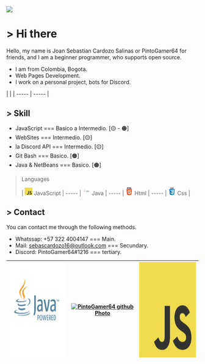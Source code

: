 <a href="https://matepedia.000webhostapp.com/HTML's/index.html" target="_blank"><img align="center" src="https://matepedia.000webhostapp.com/Imagenes/NewSpace%20NewNew!!!!.png"></a>

# > Hi there
Hello, my name is Joan Sebastian Cardozo Salinas or PintoGamer64 for friends, and I am a beginner programmer, who supports open source.
* I am from Colombia, Bogota.
* Web Pages Development.
* I work on a personal project, bots for Discord.

|  |
| ----- | ----- |

## > Skill
* JavaScript === Basico a Intermedio. [🟡 - 🟠]
* WebSites === Intermedio. [🟡]
* la Discord API === Intermedio. [🟡]
* Git Bash === Basico. [🟠]
* Java & NetBeans === Basico. [🟠]

> Languages <p></p> | <code><img height="20" src="https://raw.githubusercontent.com/github/explore/80688e429a7d4ef2fca1e82350fe8e3517d3494d/topics/javascript/javascript.png"></code> JavaScript | ----- 
| <code><img height="20" src="https://raw.githubusercontent.com/github/explore/80688e429a7d4ef2fca1e82350fe8e3517d3494d/topics/java/java.png"></code> Java | ----- 
| <code><img height="20" src="https://raw.githubusercontent.com/github/explore/80688e429a7d4ef2fca1e82350fe8e3517d3494d/topics/html/html.png"></code> Html | ----- 
| <code><img height="20" src="https://raw.githubusercontent.com/github/explore/80688e429a7d4ef2fca1e82350fe8e3517d3494d/topics/css/css.png"></code> Css |


## > Contact
You can contact me through the following methods.

* Whatssap: +57 322 4004147 === Main.
* Mail: sebascardozo16@outlook.com === Secundary.
* Discord: PintoGamer64#1216 === tertiary.

| <a><img align="center" height="250px" src="https://raw.githubusercontent.com/github/explore/80688e429a7d4ef2fca1e82350fe8e3517d3494d/topics/java/java.png"><a> | <a href="https://www.pinterest.es/Pinto_Gamer64/_saved/" target="_blank"><img align="center" src="https://i.pinimg.com/564x/f0/e9/1e/f0e91ef62bbb1e6beb5c6c9ee9811197.jpg" alt="PintoGamer64 github Photo" width="250px" height="250px"/><a> | <a><img align="center" height="250px" src="https://raw.githubusercontent.com/github/explore/80688e429a7d4ef2fca1e82350fe8e3517d3494d/topics/javascript/javascript.png"><a> |
| ----- | ----- | ----- |
<!--
**PintoGamer64/PintoGamer64** is a ✨ _special_ ✨ repository because its `README.md` (this file) appears on your GitHub profile.

Here are some ideas to get you started:

- 🔭 I’m currently working on ...
- 🌱 I’m currently learning ...
- 👯 I’m looking to collaborate on ...
- 🤔 I’m looking for help with ...
- 💬 Ask me about ...
- 📫 How to reach me: ...
- 😄 Pronouns: ...
- ⚡ Fun fact: ...
-->
